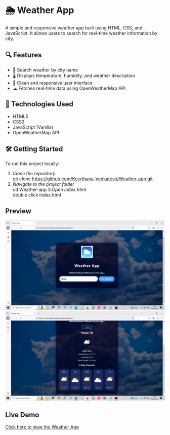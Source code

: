 # 🌦 Weather App

A simple and responsive weather app built using HTML, CSS, and JavaScript. It allows users to search for real-time weather information by city.

## 🔍 Features

- 🔎 Search weather by city name
- 🌡 Displays temperature, humidity, and weather description
- 🎨 Clean and responsive user interface
- ☁ Fetches real-time data using OpenWeatherMap API

## 🚀 Technologies Used

- HTML5
- CSS3
- JavaScript (Vanilla)
- OpenWeatherMap API

## 🛠 Getting Started

To run this project locally:

1. *Clone the repository*  
   git clone https://github.com/Keerthana-Venkatesh/Weather-app.git
2. *Navigate to the project folder*  
   cd Weather-app
3.*Open index.html*  
    double click index.html  
   
## Preview

![App Screenshot](Screenshot1.PNG)
![App Screenshot](Screenshot2.PNG)

## Live Demo 

[Click here to view the Weather App](https://Keerthana-Venkatesh.github.io/Weather-app/)
